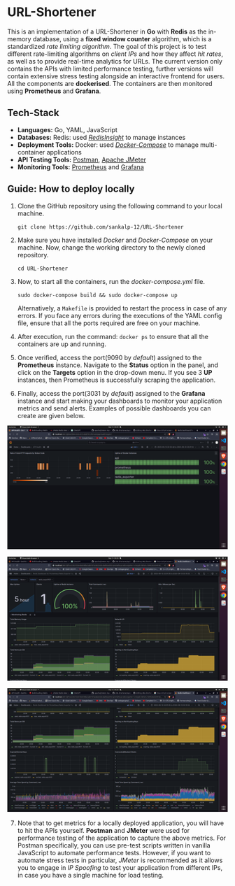 # URL-Shortener

This is an implementation of a URL-Shortener in **Go** with **Redis** as the in-memory database, using a **fixed window counter** algorithm, which is a standardized _rate limiting algorithm_. The goal of this project is to test different rate-limiting algorithms on _client IPs_ and how they affect _hit rates_, as well as to provide real-time analytics for URLs. The current version only contains the APIs with limited performance testing, further versions will contain extensive stress testing alongside an interactive frontend for users. All the components are **dockerised**. The containers are then monitored using **Prometheus** and **Grafana**. 

## Tech-Stack

- **Languages:** Go, YAML, JavaScript
- **Databases:** Redis: used _[RedisInsight](https://redis.com/redis-enterprise/redis-insight/)_ to manage instances
- **Deployment Tools:** Docker: used _[Docker-Compose](https://docs.docker.com/get-started/08_using_compose/)_ to manage multi-container applications
- **API Testing Tools:** [Postman](https://www.postman.com/product/what-is-postman/), [Apache JMeter](https://jmeter.apache.org/)
- **Monitoring Tools:** [Prometheus](https://prometheus.io/) and [Grafana](https://grafana.com/)

## Guide: How to deploy locally

1. Clone the GitHub repository using the following command to your local machine.
	```
	git clone https://github.com/sankalp-12/URL-Shortener
 	```

2. Make sure you have installed _Docker_ and _Docker-Compose_ on your machine. Now, change the working directory to the newly cloned repository.
	```
	cd URL-Shortener
 	```

3. Now, to start all the containers, run the _docker-compose.yml_ file.
   	```
    sudo docker-compose build && sudo docker-compose up
   	```
   Alternatively, a `Makefile` is provided to restart the process in case of any errors. If you face any errors during the executions of the YAML config file, ensure that all the ports required are free on your machine.

4. After execution, run the command: `docker ps` to ensure that all the containers are up and running.
5. Once verified, access the port(9090 by _default_) assigned to the **Prometheus** instance. Navigate to the **Status** option in the panel, and click on the **Targets** option in the drop-down menu. If you see 3 **UP** instances, then Prometheus is successfully scraping the application.
6. Finally, access the port(3031 by _default_) assigned to the **Grafana** instance and start making your dashboards to monitor your application metrics and send alerts. Examples of possible dashboards you can create are given below. 



![Local Image](./images/api.png)

![Local Image](./images/redis1.png)

![Local Image](./images/redis2.png)

7. Note that to get metrics for a locally deployed application, you will have to hit the APIs yourself. **Postman** and **JMeter** were used for performance testing of the application to capture the above metrics. For Postman specifically, you can use pre-test scripts written in vanilla JavaScript to automate performance tests. However, if you want to automate stress tests in particular, _JMeter_ is recommended as it allows you to engage in _IP Spoofing_ to test your application from different IPs, in case you have a single machine for load testing.  

 
